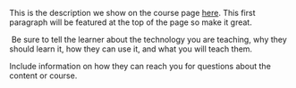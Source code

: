 This is the description we show on the course page [here](https://lab.github.com/GaudiPurmerend/gaudi-informatie-vragen). This first paragraph will be featured at the top of the page so make it great.
​

​
Be sure to tell the learner about the technology you are teaching, why they should learn it, how they can use it, and what you will teach them.
​


Include information on how they can reach you for questions about the content or course. 